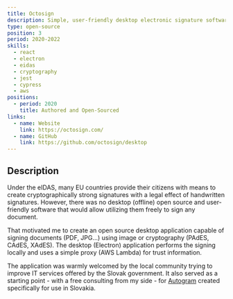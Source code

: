 ```yaml
---
title: Octosign
description: Simple, user-friendly desktop electronic signature software utilizing government-issued eID and capable of PAdES, CAdES, and XAdES signatures.
type: open-source
position: 3
period: 2020-2022
skills:
  - react
  - electron
  - eidas
  - cryptography
  - jest
  - cypress
  - aws
positions:
  - period: 2020
    title: Authored and Open-Sourced
links:
  - name: Website
    link: https://octosign.com/
  - name: GitHub
    link: https://github.com/octosign/desktop
---
```


## Description

Under the eIDAS, many EU countries provide their citizens with means to create cryptographically strong signatures with a legal effect of handwritten signatures.
However, there was no desktop (offline) open source and user-friendly software that would allow utilizing them freely to sign any document.

That motivated me to create an open source desktop application capable of signing documents (PDF, JPG...) using image or cryptography (PAdES, CAdES, XAdES).
The desktop (Electron) application performs the signing locally and uses a simple proxy (AWS Lambda) for trust information.

The application was warmly welcomed by the local community trying to improve IT services offered by the Slovak government.
It also served as a starting point - with a free consulting from my side - for [Autogram](https://github.com/slovensko-digital/autogram) created specifically for use in Slovakia.
